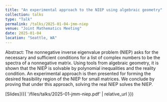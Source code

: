 ```yaml
---
title: "An experimental approach to the NIEP using algebraic geometry"
collection: talks
type: "Talk"
permalink: /talks/2025-01-04-jmm-niep
venue: "Joint Mathematics Meeting"
date: 2025-01-04
location: "Seattle, WA"
---
```


Abstract: The nonnegative inverse eigenvalue problem (NIEP) asks for the necessary and sufficient conditions for a list of complex numbers to be the spectra of a nonnegative matrix. Using tools from algebraic geometry, it is shown that the NIEP is solvable by polynomial inequalities and the reality condition. An experimental approach is then presented for forming the desired feasibility region of the NIEP for small matrices. We conclude by proving that under this approach, solving the real NIEP solves the NIEP.

[Slides]({{ '/files/talks/2025-01-jmm-niep.pdf' | relative_url }})